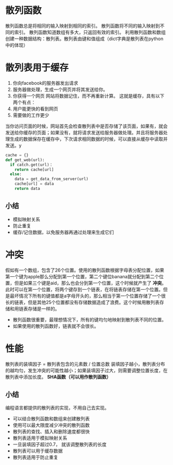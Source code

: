 # 散列函数
散列函数总是将相同的输入映射到相同的索引。
散列函数将不同的输入映射到不同的索引。
散列函数知道数组有多大，只返回有效的索引。
利用散列函数和数组创建一种数据结构：散列表。散列表由键和值组成（dict字典是散列表在python中的体现）
# 散列表用于缓存
1. 你向facebook的服务器发出请求
2. 服务器做处理，生成一个网页并将其发送给你。
3. 你获得一个网页
网站将数据记住，而不再重新计算。
这就是缓存，具有以下两个有点：
1. 用户能更快的看到网页
2. 需要做的工作更少

当你访问页面的时候，网站首先会检查散列表中是否存储了该页面，如果有，就会发送给你缓存的页面；如果没有，就将请求发送给服务器做处理。并且将服务器处理生成的数据保存在缓存中，下次请求相同数据的时候，可以直接从缓存中读取并发送。y
```python
cache = {}
def get_web(url):
  if catch.get(url)：
    return cache[url]
  else:
    data = get_data_from_server(url)
    cache[url] = data
    return data
```
## 小结
* 模拟映射关系
* 防止重复
* 缓存/记住数据，以免服务器再通过处理来生成它们
# 冲突
假如有一个数组，包含了26个位置。使用的散列函数根据字母表分配位置，如果第一个键为apple那么分配到第一个位置，第二个键位banana就分配到第二个位置，但是如果三个键是aid，那么也会分到第一个位置，这个时候就产生了 __冲突__。此时可以在第一个位置，将两个键存到一个链表，在将链表存储在第一个位置。但是最坏情况下所有的键值都是a字母开头的，那么相当于第一个位置存储了一个很长的链表，但是其他25个位置都没有存储数据造成了浪费。这个时候用散列表存储和用链表存储是一样的。
* 散列函数很重要，最理想情况下，所有的键均匀地映射到散列表不同的位置。
* 如果使用的散列函数好，链表就不会很长。
# 性能
散列表的装填因子 = 散列表包含的元素数 / 位置总数
装填因子越小，散列表分布的越均匀，发生冲突的可能性越小；如果装填因子过大，则需要调整位置长度，在散列表中添加长度。
__SHA函数（可以用作散列函数）__
## 小结
编程语言都提供的散列表的实现，不用自己去实现。
* 可以结合散列函数和数组来创建散列表
* 使用可以最大限度减少冲突的散列函数
* 散列表的查找、插入和删除速度都很快
* 散列表适用于模拟映射关系
* 一旦装填因子超过0.7， 就该调整散列表的长度
* 散列表可以用于缓存数据
* 散列表适用于防止重复
